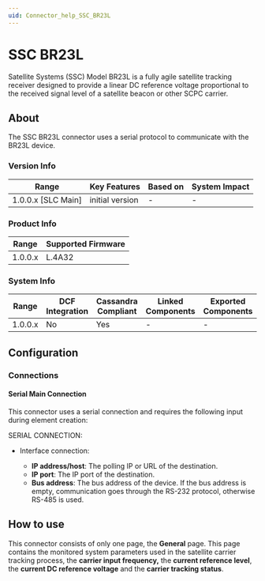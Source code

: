 ```yaml
---
uid: Connector_help_SSC_BR23L
---
```


# SSC BR23L

Satellite Systems (SSC) Model BR23L is a fully agile satellite tracking receiver designed to provide a linear DC reference voltage proportional to the received signal level of a satellite beacon or other SCPC carrier.

## About

The SSC BR23L connector uses a serial protocol to communicate with the BR23L device.

### Version Info

| **Range**            | **Key Features** | **Based on** | **System Impact** |
|----------------------|------------------|--------------|-------------------|
| 1.0.0.x \[SLC Main\] | initial version  | \-           | \-                |

### Product Info

| **Range** | **Supported Firmware** |
|-----------|------------------------|
| 1.0.0.x   | L.4A32                 |

### System Info

| **Range** | **DCF Integration** | **Cassandra Compliant** | **Linked Components** | **Exported Components** |
|-----------|---------------------|-------------------------|-----------------------|-------------------------|
| 1.0.0.x   | No                  | Yes                     | \-                    | \-                      |

## Configuration

### Connections

#### Serial Main Connection

This connector uses a serial connection and requires the following input during element creation:

SERIAL CONNECTION:

- Interface connection:

  - **IP address/host**: The polling IP or URL of the destination.
  - **IP port**: The IP port of the destination.
  - **Bus address**: The bus address of the device. If the bus address is empty, communication goes through the RS-232 protocol, otherwise RS-485 is used.

## How to use

This connector consists of only one page, the **General** page. This page contains the monitored system parameters used in the satellite carrier tracking process, the **carrier input frequency,** the **current reference level**, the **current DC reference voltage** and the **carrier tracking status**.
